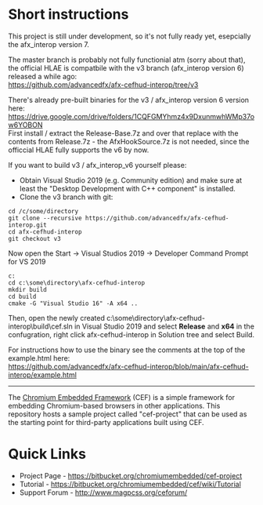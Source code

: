 # Short instructions

This project is still under development, so it's not fully ready yet, esepcially the afx_interop version 7.

The master branch is probably not fully functionial atm (sorry about that), the official HLAE is compatbile with the v3 branch (afx_interop version 6) released a while ago:  
https://github.com/advancedfx/afx-cefhud-interop/tree/v3

There's already pre-built binaries for the v3 / afx_interop version 6 version here:
https://drive.google.com/drive/folders/1CQFGMYhmz4x9DxunmwhWMp37ow6YOBON  
First install / extract the Release-Base.7z and over that replace with the contents from Release.7z - the AfxHookSource.7z is not needed, since the officcial HLAE fully supports the v6 by now.

If you want to build v3 / afx_interop_v6 yourself please:

- Obtain Visual Studio 2019 (e.g. Community edition) and make sure at least the "Desktop Development with C++ component" is installed.
- Clone the v3 branch with git:
```
cd /c/some/directory
git clone --recursive https://github.com/advancedfx/afx-cefhud-interop.git
cd afx-cefhud-interop
git checkout v3
```

Now open the Start -> Visual Studios 2019 -> Developer Command Prompt for VS 2019

```
c:
cd c:\some\directory\afx-cefhud-interop
mkdir build
cd build
cmake -G "Visual Studio 16" -A x64 ..
```

Then, open the newly created c:\some\directory\afx-cefhud-interop\build\cef.sln in Visual Studio 2019 and select **Release** and **x64** in the confugration, right click afx-cefhud-interop in Solution tree and select Build.

For instructions how to use the binary see the comments at the top of the example.html here:  
https://github.com/advancedfx/afx-cefhud-interop/blob/main/afx-cefhud-interop/example.html

----

The [Chromium Embedded Framework](https://bitbucket.org/chromiumembedded/cef/) (CEF) is a simple framework for embedding Chromium-based browsers in other applications. This repository hosts a sample project called "cef-project" that can be used as the starting point for third-party applications built using CEF.

# Quick Links

* Project Page - https://bitbucket.org/chromiumembedded/cef-project
* Tutorial - https://bitbucket.org/chromiumembedded/cef/wiki/Tutorial
* Support Forum - http://www.magpcss.org/ceforum/
